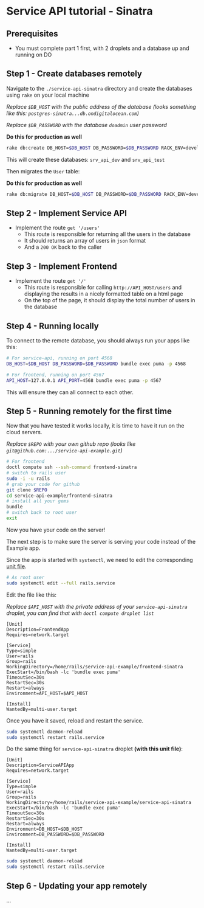 # Service API tutorial - Sinatra

## Prerequisites

- You must complete part 1 first, with 2 droplets and a database up and running on DO

## Step 1 - Create databases remotely

Navigate to the `./service-api-sinatra` directory and create the databases using `rake` on your local machine

*Replace `$DB_HOST` with the public address of the database (looks something like this: `postgres-sinatra...db.ondigitalocean.com`)*

*Replace `$DB_PASSWORD` with the database `doadmin` user password*

**Do this for production as well**

```bash
rake db:create DB_HOST=$DB_HOST DB_PASSWORD=$DB_PASSWORD RACK_ENV=development
```

This will create these databases: `srv_api_dev` and `srv_api_test`

Then migrates the `User` table:

**Do this for production as well**

```bash
rake db:migrate DB_HOST=$DB_HOST DB_PASSWORD=$DB_PASSWORD RACK_ENV=development
```

## Step 2 - Implement Service API

- Implement the route `get '/users'`
  - This route is responsible for returning all the users in the database
  - It should returns an array of users in `json` format
  - And a `200 OK` back to the caller

## Step 3 - Implement Frontend

- Implement the route `get '/'`
  - This route is responsible for calling `http://API_HOST/users` and displaying the results in a nicely formatted table on a html page
  - On the top of the page, it should display the total number of users in the database

## Step 4 - Running locally

To connect to the remote database, you should always run your apps like this:

```bash
# For service-api, running on port 4568
DB_HOST=$DB_HOST DB_PASSWORD=$DB_PASSWORD bundle exec puma -p 4568

# For frontend, running on port 4567
API_HOST=127.0.0.1 API_PORT=4568 bundle exec puma -p 4567
```

This will ensure they can all connect to each other.

## Step 5 - Running remotely for the first time

Now that you have tested it works locally, it is time to have it run on the cloud servers.

*Replace `$REPO` with your own github repo (looks like `git@github.com:.../service-api-example.git`)*

```bash
# For frontend
doctl compute ssh --ssh-command frontend-sinatra
# switch to rails user
sudo -i -u rails
# grab your code for github
git clone $REPO
cd service-api-example/frontend-sinatra
# install all your gems
bundle
# switch back to root user
exit
```

Now you have your code on the server!

The next step is to make sure the server is serving your code instead of the Example app.

Since the app is started with `systemctl`, we need to edit the corresponding [unit file](https://www.digitalocean.com/community/tutorials/how-to-use-systemctl-to-manage-systemd-services-and-units#editing-unit-files).

```bash
# As root user
sudo systemctl edit --full rails.service
```

Edit the file like this:

*Replace `$API_HOST` with the private address of your `service-api-sinatra` droplet, you can find that with `doctl compute droplet list`*

```env
[Unit]
Description=FrontendApp
Requires=network.target

[Service]
Type=simple
User=rails
Group=rails
WorkingDirectory=/home/rails/service-api-example/frontend-sinatra
ExecStart=/bin/bash -lc 'bundle exec puma'
TimeoutSec=30s
RestartSec=30s
Restart=always
Environment=API_HOST=$API_HOST

[Install]
WantedBy=multi-user.target
```

Once you have it saved, reload and restart the service.

```bash
sudo systemctl daemon-reload
sudo systemctl restart rails.service
```

Do the same thing for `service-api-sinatra` droplet **(with this unit file)**:

```env
[Unit]
Description=ServiceAPIApp
Requires=network.target

[Service]
Type=simple
User=rails
Group=rails
WorkingDirectory=/home/rails/service-api-example/service-api-sinatra
ExecStart=/bin/bash -lc 'bundle exec puma'
TimeoutSec=30s
RestartSec=30s
Restart=always
Environment=DB_HOST=$DB_HOST
Environment=DB_PASSWORD=$DB_PASSWORD

[Install]
WantedBy=multi-user.target
```

```bash
sudo systemctl daemon-reload
sudo systemctl restart rails.service
```

## Step 6 - Updating your app remotely

...
